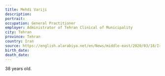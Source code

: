 ```yaml
---
title: Mehdi Variji
description: 
portrait: 
occupation: General Practitioner
employer: Administrator of Tehran Clinical of Municipality
city: Tehran
province: Tehran
country: Iran
source: https://english.alarabiya.net/en/News/middle-east/2020/03/18/Iranian-doctor-dies-from-coronavirus-after-warning-he-felt-unwell
birth_date: 
death_date: 
---
```


38 years old.